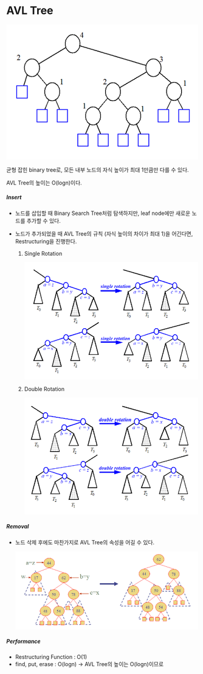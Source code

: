 # AVL Tree

![](./img/AVLTree.png)

균형 잡힌 binary tree로, 모든 내부 노드의 자식 높이가 최대 1만큼만 다를 수 있다.

AVL Tree의 높이는 O(logn)이다.

##### Insert

- 노드를 삽입할 때 Binary Search Tree처럼 탐색하지만, leaf node에만 새로운 노드를 추가할 수 있다.

- 노드가 추가되었을 때 AVL Tree의 규칙 (자식 높이의 차이가 최대 1)을 어긴다면, Restructuring을 진행한다.

  1. Single Rotation

     ![](./img/AVLTreeSingleRotation.png)

  2. Double Rotation

     ![](./img/AVLTreeDoubleRotation.png)

##### Removal

- 노드 삭제 후에도 마찬가지로 AVL Tree의 속성을 어길 수 있다.

  ![](./img/AVLTreeRebalancing.png)

##### Performance

- Restructuring Function : O(1)
- find, put, erase : O(logn) -> AVL Tree의 높이는 O(logn)이므로
